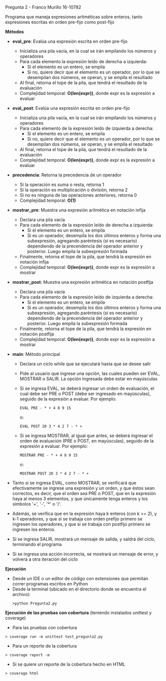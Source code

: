 Pregunta 2 - Franco Murillo 16-10782

Programa que maneja expresiones aritméticas sobre enteros, tanto expresiones escritas en orden pre-fijo como post-fijo

__Métodos__

- __eval_pre__: Evalúa una expresión escrita en orden pre-fijo
  - Inicializa una pila vacía, en la cual se irán empilando los números y operadores
  - Para cada elemento la expresión leído de derecha a izquierda:
    - Si el elemento es un entero, se empila
    - Si no, quiere decir que el elemento es un operador, por lo que se desempilan dos números, se operan, y se empila el resultado
  - Al final, retorna el tope de la pila, que tendrá el resultado de la evaluación
  - Complejidad temporal: __O(len(expr))__, donde expr es la expresión a evaluar

- __eval_post__: Evalúa una expresión escrita en orden pre-fijo
  - Inicializa una pila vacía, en la cual se irán empilando los números y operadores
  - Para cada elemento de la expresión leído de izquierda a derecha:
    - Si el elemento es un entero, se empila
    - Si no, quiere decir que el elemento es un operador, por lo que se desempilan dos números, se operan, y se empila el resultado
  - Al final, retorna el tope de la pila, que tendrá el resultado de la evaluación
  - Complejidad temporal: __O(len(expr))__, donde expr es la expresión a evaluar

- __precedencia__: Retorna la precedencia de un operador
  - Si la operación es suma o resta, retorna 1
  - Si la operación es multiplicación o división, retorna 2
  - Si no es ninguna de las operaciones anteriores, retorna 0
  - Complejidad temporal: __O(1)__

- __mostrar_pre__: Muestra una expresión aritmética en notación infija
  - Declara una pila vacía
  - Para cada elemento de la expresión leído de derecha a izquierda:
    - Si el elemento es un entero, se empila
    - Si es un operador, desempila los dos últimos enteros y forma una subexpresión, agregando paréntesis (si es necesario) dependiendo de la precendencia del operador anterior y posterior. Luego empila la subexpresión formada
  - Finalmente, retorna el tope de la pila, que tendrá la expresión en notación infija
  - Complejidad temporal: __O(len(expr))__, donde expr es la expresión a mostrar

- __mostrar_post__: Muestra una expresión aritmética en notación postfija
  - Declara una pila vacía
  - Para cada elemento de la expresión leído de izquierda a derecha:
    - Si el elemento es un entero, se empila
    - Si es un operador, desempila los dos últimos enteros y forma una subexpresión, agregando paréntesis (si es necesario) dependiendo de la precendencia del operador anterior y posterior. Luego empila la subexpresión formada
  - Finalmente, retorna el tope de la pila, que tendrá la expresión en notación postfija
  - Complejidad temporal: __O(len(expr))__, donde expr es la expresión a mostrar

- __main__: Método principal
  - Declara un ciclo while que se ejecutará hasta que se desee salir
  - Pide al usuario que ingrese una opción, las cuales pueden ser EVAL, MOSTRAR o SALIR. La opción ingresada debe estar en mayúsculas
  - Si se ingresa EVAL, se deberá ingresar un orden de evaluación, el cual debe ser PRE o POST (debe ser ingresado en mayúsculas), seguido de la expresión a evaluar. Por ejemplo:
    ```
    EVAL PRE - * + 4 8 9 15 
    ```
    o:
    ```
    EVAL POST 20 3 * 4 2 7 - * + 
    ```

  - Si se ingresa MOSTRAR, al igual que antes, se deberá ingresar el orden de evaluación (PRE o POST, en mayúsculas), seguido de la expresión a evaluar. Por ejemplo:
    ```
    MOSTRAR PRE - * + 4 8 9 15 
    ```
    o:
    ```
    MOSTRAR POST 20 3 * 4 2 7 - * + 
    ```
- Tanto si se ingresa EVAL, como MOSTRAR, se verificará que efectivamente se ingrese una expresión y un orden, y que éstos sean correctos, es decir, que el orden sea PRE o POST, que en la expresión haya al menos 3 elementos, y que únicamente tenga enteros y los símbolos '+', '-', '*' o '/'.
- Además, se verifica que en la expresión haya k enteros (con k >= 2), y k-1 operadores, y que si se trabaja con orden prefijo primero se ingresen los operadores, y que si se trabaja con postfijo primero se ingresen los enteros.
- Si se ingresa SALIR, mostrará un mensaje de salida, y saldrá del ciclo, terminando el programa
- Si se ingresa una acción incorrecta, se mostrará un mensaje de error, y volverá a otra iteración del ciclo
  

__Ejecución__
- Desde un IDE o un editor de código con extensiones que permitan correr programas escritos en Python
- Desde la terminal (ubicado en el directorio donde se encuentra el archivo):
  ```
  >python Pregunta2.py 
  ```

      
__Ejecución de las pruebas con cobertura__ (teniendo instalados unittest y coverage)
- Para las pruebas con cobertura

 ```
 > coverage run -m unittest test_pregunta2.py
 ```

- Para un reporte de la cobertura
```     
> coverage report -m
```

- Si se quiere un reporte de la cobertura hecho en HTML
```
> coverage html
```
    
